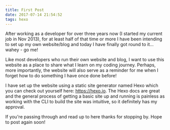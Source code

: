 ```yaml
---
title: First Post
date: 2017-07-14 21:54:52
tags: hexo
---
```


After working as a developer for over three years now (I started my current job in Nov 2013), for at least half of that time or more I have been intending to set up my own website/blog and today I have finally got round to it... wahey - go me!

Like most developers who run their own website and blog, I want to use this website as a place to share what I learn on my coding journey. Perhaps, more importantly, the website will also serve as a reminder for me when I forget how to do something I have once done before!

I have set up the website using a static site generator named Hexo which you can check out yourself here: https://hexo.io. The Hexo docs are great and the general process of getting a basic site up and running is painless as working with the CLI to build the site was intuitive, so it definitely has my approval.

If you're passing through and read up to here thanks for stopping by. Hope to post again soon!